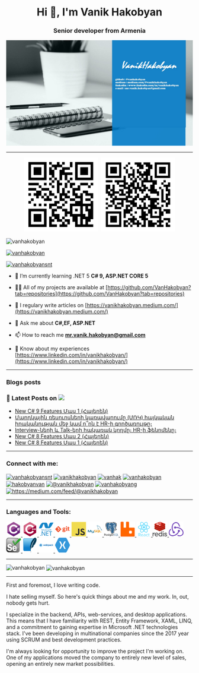 <h1 align="center">Hi 👋, I'm Vanik Hakobyan</h1>
<h3 align="center">Senior developer from Armenia</h3>

<a href="https://www.linkedin.com/in/vanikhakobyan/">
<img src='https://github.com/VanHakobyan/VanHakobyan/blob/master/github.jpg'>
</a>
<hr>
<p align="center">
<img src='https://github.com/VanHakobyan/VanHakobyan/blob/master/GitHubQR.png'>&nbsp;&nbsp;<img src='https://github.com/VanHakobyan/VanHakobyan/blob/master/LinkedinQR.png'>
</p>
<p align="left"> <img src="https://komarev.com/ghpvc/?username=vanhakobyan&label=Profile%20views&color=0e75b6&style=flat" alt="vanhakobyan" /> </p>

<p align="left"> <a href="https://github.com/ryo-ma/github-profile-trophy"><img src="https://github-profile-trophy.vercel.app/?username=vanhakobyan" alt="vanhakobyan" /></a> </p>

<p align="left"> <a href="https://twitter.com/vanhakobyansnt" target="blank"><img src="https://img.shields.io/twitter/follow/vanhakobyansnt?logo=twitter&style=for-the-badge" alt="vanhakobyansnt" /></a> </p>

- 🌱 I’m currently learning .NET 5 **C# 9, ASP.NET CORE 5**

- 👨‍💻 All of my projects are available at [https://github.com/VanHakobyan?tab=repositories](https://github.com/VanHakobyan?tab=repositories)

- 📝 I regulary write articles on [https://vanikhakobyan.medium.com/](https://vanikhakobyan.medium.com/)

- 💬 Ask me about **C#,EF, ASP.NET**

- 📫 How to reach me **mr.vanik.hakobyan@gmail.com**

- 📄 Know about my experiences [https://www.linkedin.com/in/vanikhakobyan/](https://www.linkedin.com/in/vanikhakobyan/)

<hr>

### Blogs posts
### 📕 Latest Posts on [<img width="70px" src="https://img.shields.io/badge/medium-%2312100E.svg?&style=for-the-badge&logo=medium&logoColor=white"/>](https://vanikhakobyan.medium.com/)

<!-- BLOG-POST-LIST:START -->
- [New C# 9 Features Մաս 1 (Հայերեն)](https://vanikhakobyan.medium.com/new-c-9-features-%D5%B4%D5%A1%D5%BD-1-%D5%B0%D5%A1%D5%B5%D5%A5%D6%80%D5%A5%D5%B6-19660b26e6a5)
- [Մարդկային ռեսուրսների կառավարումը (ՄՌԿ) հայկական իրականության մեջ կամ ո՞րն է HR-ի գործառույթը։](https://medium.com/@vanikhakobyan/%D5%B4%D5%A1%D6%80%D5%A4%D5%AF%D5%A1%D5%B5%D5%AB%D5%B6-%D5%BC%D5%A5%D5%BD%D5%B8%D6%82%D6%80%D5%BD%D5%B6%D5%A5%D6%80%D5%AB-%D5%AF%D5%A1%D5%BC%D5%A1%D5%BE%D5%A1%D6%80%D5%B8%D6%82%D5%B4%D5%A8-%D5%B4%D5%BC%D5%AF-%D5%B0%D5%A1%D5%B5%D5%AF%D5%A1%D5%AF%D5%A1%D5%B6-%D5%AB%D6%80%D5%A1%D5%AF%D5%A1%D5%B6%D5%B8%D6%82%D5%A9%D5%B5%D5%A1%D5%B6-%D5%B4%D5%A5%D5%BB-%D5%AF%D5%A1%D5%B4-%D5%B8-%D6%80%D5%B6-%D5%A7-hr-%D5%AB-%D5%A3%D5%B8%D6%80%D5%AE%D5%A1%D5%BC%D5%B8%D6%82%D5%B5%D5%A9%D5%A8-ec62af7cc2f2?source=rss-7d6aaa67b72a------2)
- [Interview-ների և Talk-երի հակառակ կողմը։ HR-ի ֆենոմենը։](https://medium.com/@vanikhakobyan/interview-%D5%B6%D5%A5%D6%80%D5%AB-%D6%87-talk-%D5%A5%D6%80%D5%AB-%D5%B0%D5%A1%D5%AF%D5%A1%D5%BC%D5%A1%D5%AF-%D5%AF%D5%B8%D5%B2%D5%B4%D5%A8-hr-%D5%AB-%D6%86%D5%A5%D5%B6%D5%B8%D5%B4%D5%A5%D5%B6%D5%A8-7f9844584954?source=rss-7d6aaa67b72a------2)
- [New C# 8 Features Մաս 2 (Հայերեն)](https://medium.com/@vanikhakobyan/new-c-8-features-%D5%B4%D5%A1%D5%BD-2-%D5%B0%D5%A1%D5%B5%D5%A5%D6%80%D5%A5%D5%B6-6c8951bcb89b?source=rss-7d6aaa67b72a------2)
- [New C# 8 Features Մաս 1 (Հայերեն)](https://medium.com/@vanikhakobyan/new-c-8-features-%D5%B4%D5%A1%D5%BD-1-%D5%B0%D5%A1%D5%B5%D5%A5%D6%80%D5%A5%D5%B6-504d4e80e4f6?source=rss-7d6aaa67b72a------2)
<!-- BLOG-POST-LIST:END -->

<hr>

<h3 align="left">Connect with me:</h3>
<p align="left">
<a href="https://twitter.com/vanhakobyansnt" target="blank"><img align="center" src="https://cdn.jsdelivr.net/npm/simple-icons@3.0.1/icons/twitter.svg" alt="vanhakobyansnt" height="30" width="40" /></a>
<a href="https://linkedin.com/in/vanikhakobyan" target="blank"><img align="center" src="https://cdn.jsdelivr.net/npm/simple-icons@3.0.1/icons/linkedin.svg" alt="vanikhakobyan" height="30" width="40" /></a>
<a href="https://stackoverflow.com/users/vanhak" target="blank"><img align="center" src="https://cdn.jsdelivr.net/npm/simple-icons@3.0.1/icons/stackoverflow.svg" alt="vanhak" height="30" width="40" /></a>
<a href="https://fb.com/vanhakobyan" target="blank"><img align="center" src="https://cdn.jsdelivr.net/npm/simple-icons@3.0.1/icons/facebook.svg" alt="vanhakobyan" height="30" width="40" /></a>
<a href="https://instagram.com/hakobyanvan" target="blank"><img align="center" src="https://cdn.jsdelivr.net/npm/simple-icons@3.0.1/icons/instagram.svg" alt="hakobyanvan" height="30" width="40" /></a>
<a href="https://medium.com/@vanikhakobyan" target="blank"><img align="center" src="https://cdn.jsdelivr.net/npm/simple-icons@3.0.1/icons/medium.svg" alt="@vanikhakobyan" height="30" width="40" /></a>
<a href="https://www.hackerrank.com/vanhakobyang" target="blank"><img align="center" src="https://cdn.jsdelivr.net/npm/simple-icons@3.0.1/icons/hackerrank.svg" alt="vanhakobyang" height="30" width="40" /></a>
<a href="/https://medium.com/feed/@vanikhakobyan" target="blank"><img align="center" src="https://cdn.jsdelivr.net/npm/simple-icons@3.0.1/icons/rss.svg" alt="https://medium.com/feed/@vanikhakobyan" height="30" width="40" /></a>
</p>

<hr>

<h3 align="left">Languages and Tools:</h3>
<p align="left"> </a> 
	<a href="https://www.w3schools.com/cs/" target="_blank"> <img src="https://raw.githubusercontent.com/VanHakobyan/VanHakobyan/master/Icons/csharp-original.svg" alt="csharp" width="40" height="40"/> </a> 
	<a href="https://www.w3schools.com/cpp/" target="_blank"> <img src="https://raw.githubusercontent.com/VanHakobyan/VanHakobyan/master/Icons/cplusplus-original.svg" alt="cplusplus" width="40" height="40"/>
	<a href="https://dotnet.microsoft.com/" target="_blank"> <img src="https://raw.githubusercontent.com/VanHakobyan/VanHakobyan/master/Icons/dot-net-plain-wordmark.svg" alt="dotnet" width="40" height="40"/> </a> 
	<a href="https://git-scm.com/" target="_blank"> <img src="https://raw.githubusercontent.com/VanHakobyan/VanHakobyan/master/Icons/git-plain-wordmark.svg" alt="git" width="40" height="40"/> </a> 
	<a href="https://developer.mozilla.org/en-US/docs/Web/JavaScript" target="_blank"> <img src="https://raw.githubusercontent.com/VanHakobyan/VanHakobyan/master/Icons/javascript-original.svg" alt="javascript" width="40" height="40"/> 
	</a> <a href="https://www.mysql.com/" target="_blank"> <img src="https://raw.githubusercontent.com/VanHakobyan/VanHakobyan/master/Icons/mysql-original-wordmark.svg" alt="mysql" width="40" height="40"/> </a> 
	<a href="https://www.postgresql.org" target="_blank"> <img src="https://raw.githubusercontent.com/VanHakobyan/VanHakobyan/master/Icons/postgresql-original-wordmark.svg" alt="postgresql" width="40" height="40"/> </a> 
	<a href="https://www.rabbitmq.com" target="_blank"> <img src="https://raw.githubusercontent.com/VanHakobyan/VanHakobyan/master/Icons/Rabbit.svg" alt="rabbitMQ" width="40" height="40"/> </a>
	 <a href="https://reactjs.org/" target="_blank"> <img src="https://raw.githubusercontent.com/VanHakobyan/VanHakobyan/master/Icons/react-original-wordmark.svg" alt="react" width="40" height="40"/> </a> 
	 <a href="https://redis.io" target="_blank"> <img src="https://raw.githubusercontent.com/VanHakobyan/VanHakobyan/master/Icons/redis-original-wordmark.svg" alt="redis" width="40" height="40"/> </a> 
	 <a href="https://redux.js.org" target="_blank"> <img src="https://raw.githubusercontent.com/VanHakobyan/VanHakobyan/master/Icons/redux-original.svg" alt="redux" width="40" height="40"/> </a>
	 <a href="https://www.selenium.dev" target="_blank"> <img src="https://raw.githubusercontent.com/VanHakobyan/VanHakobyan/master/Icons/selenium-logo.svg" alt="selenium" width="40" height="40"/> </a>
	 <a href="https://www.sqlite.org/" target="_blank"> <img src="https://raw.githubusercontent.com/VanHakobyan/VanHakobyan/master/Icons/SQL-lite.svg" alt="sqlite" width="40" height="40"/> </a> 
	 <a href="https://webpack.js.org" target="_blank"> <img src="https://raw.githubusercontent.com/VanHakobyan/VanHakobyan/master/Icons/webpack-original-wordmark.svg" alt="webpack" width="40" height="40"/> </a> 
	 <a href="https://dotnet.microsoft.com/apps/xamarin" target="_blank"> <img src="https://raw.githubusercontent.com/VanHakobyan/VanHakobyan/master/Icons/xamarin.svg" alt="xamarin" width="40" height="40"/> </a> 
 </p>

<hr/>

<p><img align="left" src="https://github-readme-stats.vercel.app/api/top-langs?username=vanhakobyan&show_icons=true&locale=en&layout=compact" alt="vanhakobyan" /></p>

<p>&nbsp;<img align="center" src="https://github-readme-stats.vercel.app/api?username=vanhakobyan&show_icons=true&locale=en" alt="vanhakobyan" /></p>

<hr>

First and foremost, I love writing code.

I hate selling myself. So here's quick things about me and my work. In, out, nobody gets hurt.

I specialize in the backend, APIs, web-services, and desktop applications. This means that I have familiarity with REST, Entity Framework, XAML, LINQ, and a commitment to gaining expertise in Microsoft .NET technologies stack. I've been developing in multinational companies since the 2017 year using SCRUM and best development practices.

I'm always looking for opportunity to improve the project I'm working on. One of my applications moved the company to entirely new level of sales, opening an entirely new market possibilities.

